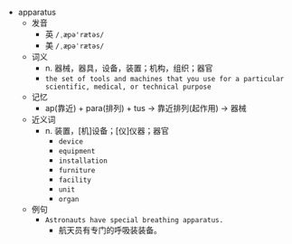 - apparatus
  - 发音
    - 英 `/ˌæpə'rætəs/`
    - 美 `/ˌæpəˈrætəs/`
  - 词义
    - n. 器械，器具，设备，装置；机构，组织；器官
    - `the set of tools and machines that you use for a particular scientific, medical, or technical purpose`
  - 记忆
    - ap(靠近) + para(排列) + tus → 靠近排列(起作用) → 器械
  - 近义词
    - n. 装置，[机]设备；[仪]仪器；器官
      - `device`
      - `equipment`
      - `installation`
      - `furniture`
      - `facility`
      - `unit`
      - `organ`
  - 例句
    - `Astronauts have special breathing apparatus.`
      - 航天员有专门的呼吸装装备。

